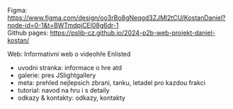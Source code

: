 Figma: https://www.figma.com/design/oo3rBo8gNeqgd3ZJMl2tCU/KostanDaniel?node-id=0-1&t=BWTmdpjCEl08g6dr-1  
Github pages: https://pslib-cz.github.io/2024-p2b-web-projekt-daniel-kostan/  
  
Web: Informativní web o videohře Enlisted
- uvodni stranka: informace o hre atd
- galerie: pres JSlightgallery
- meta: prehled nejlepsich zbrani, tanku, letadel pro kazdou frakci
- tutorial: navod na hru i s detaily
- odkazy & kontakty: odkazy, kontakty
